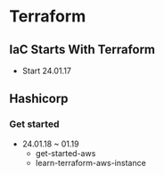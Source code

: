 # Terraform

## IaC Starts With Terraform

- Start 24.01.17

## Hashicorp

### Get started

- 24.01.18 ~ 01.19
    - get-started-aws
    - learn-terraform-aws-instance
